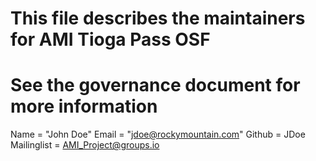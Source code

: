 
# This file describes the maintainers for AMI Tioga Pass OSF
# See the governance document for more information

Name = "John Doe"
Email = "jdoe@rockymountain.com"
Github = JDoe
Mailinglist = AMI_Project@groups.io
